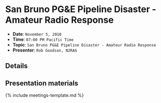 # San Bruno PG&E Pipeline Disaster - Amateur Radio Response

* **Date**: `November 5, 2010`
* **Time**: `07:00 PM Pacific Time`
* **Topic**: `San Bruno PG&E Pipeline Disaster - Amateur Radio Response`
* **Presenter**: `Rob Goodson, N2RAG`

## Details

## Presentation materials

{% include meetings-template.md %}

